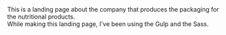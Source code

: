 <div>
  This is a landing page about the company that produces the packaging for the nutritional products.
</div>
<div>
  While making this landing page, I've been using the Gulp and the Sass.
</div>
